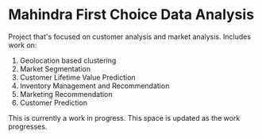 # Mahindra First Choice Data Analysis

Project that's focused on customer analysis and market analysis. Includes work on:
  1. Geolocation based clustering
  2. Market Segmentation
  3. Customer Lifetime Value Prediction
  4. Inventory Management and Recommendation
  5. Marketing Recommendation
  6. Customer Prediction
  
This is currently a work in progress. This space is updated as the work progresses.
